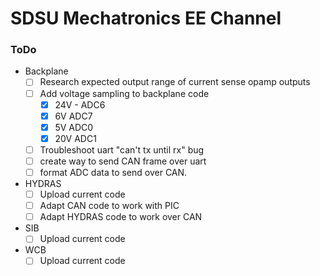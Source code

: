 # SDSU Mechatronics EE Channel
    


### ToDo

- Backplane
    - [ ] Research expected output range of current sense opamp outputs
    - [ ] Add voltage sampling to backplane code
        - [x] 24V - ADC6
        - [x] 6V ADC7
        - [x] 5V ADC0
        - [x] 20V ADC1
    - [ ] Troubleshoot uart "can't tx until rx" bug
    - [ ] create way to send CAN frame over uart
    - [ ] format ADC data to send over CAN.
    
- HYDRAS
    - [ ] Upload current code
    - [ ] Adapt CAN code to work with PIC
    - [ ] Adapt HYDRAS code to work over CAN

- SIB
    - [ ] Upload current code
    
- WCB
    - [ ] Upload current code
